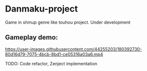 # Danmaku-project
Game in shmup genre like touhou project. Under development

## Gameplay demo:

https://user-images.githubusercontent.com/44255203/180392730-80d16d79-7075-4bcb-8bd1-ce05316a03a6.mp4

TODO: 
Code refactor, Zenject implementation
